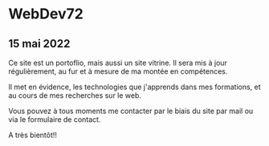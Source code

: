 # WebDev72

## 15 mai 2022

Ce site est un portoflio, mais aussi un site vitrine. Il sera mis à jour régulièrement, au fur et à mesure de ma montée en compétences.

Il met en évidence, les technologies que j'apprends dans mes formations, et au cours de mes recherches sur le web.

Vous pouvez à tous moments me contacter par le biais du site par mail ou via le formulaire de contact.

A très bientôt!!
